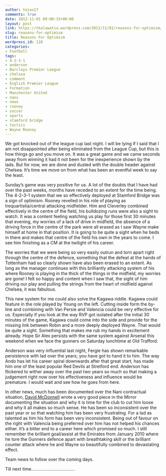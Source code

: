 ```yaml
---
author: tejas17
comments: true
date: 2012-11-01 09:00:33+00:00
layout: post
link: https://tkalawatia.wordpress.com/2012/11/01/reasons-for-optimism/
slug: reasons-for-optimism
title: Reasons For Optimism
wordpress_id: 110
categories:
- Football
tags:
- 4-2-3-1
- anderson
- Barclays Premier League
- chelsea
- comment
- English Premier League
- Formation
- Manchester United
- nani
- news
- rooney
- soccer
- sports
- stamford bridge
- tactics
- Wayne Rooney
---
```


We got knocked out of the league cup last night. I will be lying if I said that I am not disappointed after being eliminated from the League Cup, but this is how things go and you move on. It was a great game and we came seconds away from winning it had it not been for the inexperience shown by the lads. But for now, we are done and dusted with the double header against Chelsea. It’s time we move on from what has been an eventful week to say the least.

Sunday’s game was very positive for us. A lot of the doubts that I have had over the past weeks, months have receded to an extent for the time being. The 4-2-3-1 system that we so effectively deployed at Stamford Bridge was a sign of optimism. Rooney revelled in his role of playing as trequartistia/central attacking midfielder. Him and Cleverley combined effectively in the centre of the field, his bulldozing runs were also a sight to watch. It was a content feeling watching us play for those first 30 minutes that evening, my worries of a lack of drive in midfield, the absence of a driving force in the centre of the park were all erased as I saw Wayne make himself at home in that position. It is going to be quite a sight when he beds in there and makes that centre of the field his own in the years to come. I see him finishing as a CM at the twilight of his career.

The worries that we were being so very easily outrun and torn apart right through the centre of the defence, something that the defeat at the hands of Tottenham had so clearly shown have also been erased to an extent. As long as the manager continues with this brilliantly attacking system of his where Rooney is playing in the thick of the things in the midfield, my worries are gone! I felt so happy and content when I saw that, the sight of him driving our play and pulling the strings from the heart of midfield against Chelsea, it was fabulous.

This new system for me could also solve the Kagawa riddle. Kagawa could feature in the role played by Young on the left. Cutting inside form the by-line and combining with Van Persie and Valencia could be very effective for us. Especially if you look at the way RVP got isolated after the initial 30 minutes of the game, Kagawa could come into the side and provide for the missing link between Robin and a more deeply deployed Wayne. That would be quite a sight. Something that makes me rub my hands in excitement already. Hope Sir Alex persists with the same system against Arsenal this weekend when we face the gunners on Saturday lunchtime at Old Trafford.

Anderson was very influential last night, Fergie has shown remarkable persistence with lad over the years; you have got to hand it to him. The way Ando has let his career spiral downwards after that great start, has made him one of the least popular Red Devils at Stretford end. Anderson has flickered to wither away over the past two years so much so that making a judgement right now over his effectiveness and influence would be premature. I would wait and see how he goes from here.

In other news, much has been documented over the Nani contractual situation, [David McDonnell](http://www.mirror.co.uk/sport/football/news/from-cristiano-ronaldos-replacement-to-manchester-united-1409736) wrote a very good piece in the Mirror documenting the situation and why it is time for the club to cut him loose and why it all makes so much sense. He has been so inconsistent over the past year or so that watching him has been very frustrating. For a lad as talented as him his form has been very inconsistent. Being out of favour on the right with Valencia being preferred over him has not helped his chances either. It’s a bitter end to a career here which promised so much. I still remember the brilliant goal/assist at the Emirates from January 2010 where he tore the Gunners defence apart with breathtaking skill or the brilliant counter attack where he and Wayne so beautifully combined to devastating effect.

Team news to follow over the coming days.

Till next time……………………………..

